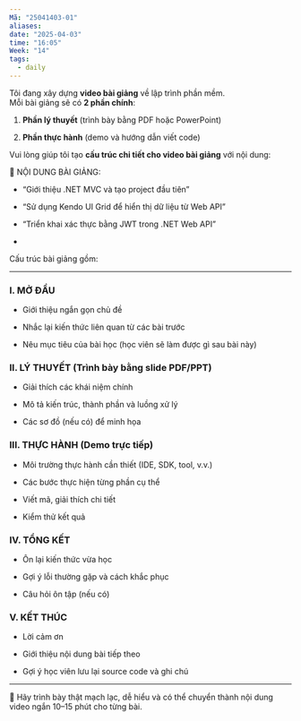 ```yaml
---
Mã: "25041403-01"
aliases: 
date: "2025-04-03"
time: "16:05"
Week: "14"
tags:
  - daily
---
```

Tôi đang xây dựng **video bài giảng** về lập trình phần mềm.  
Mỗi bài giảng sẽ có **2 phần chính**:

1. **Phần lý thuyết** (trình bày bằng PDF hoặc PowerPoint)
    
2. **Phần thực hành** (demo và hướng dẫn viết code)
    

Vui lòng giúp tôi tạo **cấu trúc chi tiết cho video bài giảng** với nội dung:

🔸 NỘI DUNG BÀI GIẢNG:
- “Giới thiệu .NET MVC và tạo project đầu tiên”
    
- “Sử dụng Kendo UI Grid để hiển thị dữ liệu từ Web API”
    
- “Triển khai xác thực bằng JWT trong .NET Web API”
- 
Cấu trúc bài giảng gồm:

---

### I. MỞ ĐẦU

- Giới thiệu ngắn gọn chủ đề
    
- Nhắc lại kiến thức liên quan từ các bài trước
    
- Nêu mục tiêu của bài học (học viên sẽ làm được gì sau bài này)
    

### II. LÝ THUYẾT (Trình bày bằng slide PDF/PPT)

- Giải thích các khái niệm chính
    
- Mô tả kiến trúc, thành phần và luồng xử lý
    
- Các sơ đồ (nếu có) để minh họa
    

### III. THỰC HÀNH (Demo trực tiếp)

- Môi trường thực hành cần thiết (IDE, SDK, tool, v.v.)
    
- Các bước thực hiện từng phần cụ thể
    
- Viết mã, giải thích chi tiết
    
- Kiểm thử kết quả
    

### IV. TỔNG KẾT

- Ôn lại kiến thức vừa học
    
- Gợi ý lỗi thường gặp và cách khắc phục
    
- Câu hỏi ôn tập (nếu có)
    

### V. KẾT THÚC

- Lời cảm ơn
    
- Giới thiệu nội dung bài tiếp theo
    
- Gợi ý học viên lưu lại source code và ghi chú
    

---

📌 Hãy trình bày thật mạch lạc, dễ hiểu và có thể chuyển thành nội dung video ngắn 10–15 phút cho từng bài.